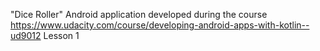 "Dice Roller"
Android application developed during the course 
https://www.udacity.com/course/developing-android-apps-with-kotlin--ud9012 
Lesson 1


